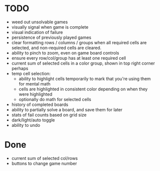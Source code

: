 # TODO

- weed out unsolvable games
- visually signal when game is complete
- visual indication of failure
- persistence of previously played games
- clear formatting rows / columns / groups when all required cells are selected, and non-required cells are cleared.
- ability to pinch to zoom, even on game board controls
- ensure every row/col/group has at least one required cell
- current sum of selected cells in a color group, shown in top right corner perhaps
- temp cell selection:
  - ability to highlight cells temporarily to mark that you're using them for mental math
  - cells are highlighted in consistent color depending on when they were highlighted
  - optionally do math for selected cells
- history of completed boards
- ability to partially solve a board, and save them for later
- stats of fail counts based on grid size
- dark/light/auto toggle
- ability to undo

# Done

- current sum of selected col/rows
- buttons to change game number
